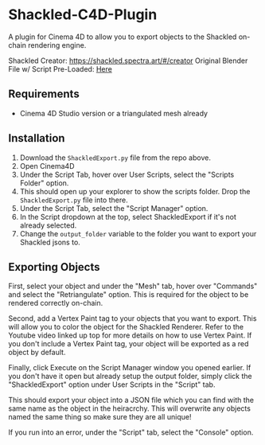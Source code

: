 # Shackled-C4D-Plugin
A plugin for Cinema 4D to allow you to export objects to the Shackled on-chain rendering engine.

Shackled Creator: https://shackled.spectra.art/#/creator
Original Blender File w/ Script Pre-Loaded: [Here](https://shackled-frontend81451-dev.s3.amazonaws.com/public/render_docs/shackled.blend)

## Requirements

- Cinema 4D Studio version or a triangulated mesh already

## Installation

1. Download the `ShackledExport.py` file from the repo above.
2. Open Cinema4D
3. Under the Script Tab, hover over User Scripts, select the "Scripts Folder" option.
4. This should open up your explorer to show the scripts folder. Drop the `ShackledExport.py` file into there.
5. Under the Script Tab, select the "Script Manager" option.
6. In the Script dropdown at the top, select ShackledExport if it's not already selected.
7. Change the `output_folder` variable to the folder you want to export your Shackled jsons to.

## Exporting Objects

First, select your object and under the "Mesh" tab, hover over "Commands" and select the "Retriangulate" option. This is required for the object to be rendered correctly on-chain.

Second, add a Vertex Paint tag to your objects that you want to export. This will allow you to color the object for the Shackled Renderer. Refer to the Youtube video linked up top for more details on how to use Vertex Paint. If you don't include a Vertex Paint tag, your object will be exported as a red object by default.

Finally, click Execute on the Script Manager window you opened earlier. If you don't have it open but already setup the output folder, simply click the "ShackledExport" option under User Scripts in the "Script" tab.

This should export your object into a JSON file which you can find with the same name as the object in the heiracrchy. This will overwrite any objects named the same thing so make sure they are all unique!

If you run into an error, under the "Script" tab, select the "Console" option.

